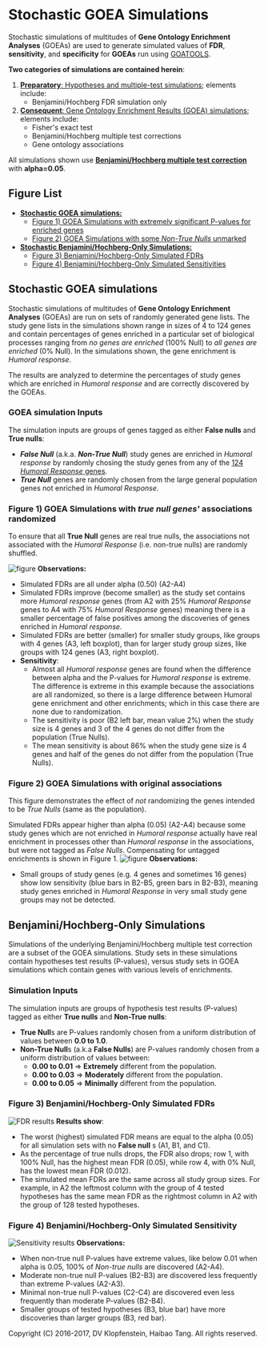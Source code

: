 # Stochastic GOEA Simulations
Stochastic simulations of multitudes of **Gene Ontology Enrichment Analyses** (GOEAs)
are used to generate simulated values of **FDR**, **sensitivity**, and **specificity**
for **GOEAs** run using [GOATOOLS](https://github.com/tanghaibao/goatools).

**Two categories of simulations are contained herein**:
  1. [**Preparatory**: Hypotheses and multiple-test simulations](doc/md/README_bhfdr.md); elements include:    
       * Benjamini/Hochberg FDR simulation only
  2. [**Consequent**: Gene Ontology Enrichment Results (GOEA) simulations](doc/md/README_goea.md); elements include:
       * Fisher's exact test    
       * Benjamini/Hochberg multiple test corrections
       * Gene ontology associations    

All simulations shown use [**Benjamini/Hochberg multiple test correction**](
http://www.stat.purdue.edu/~doerge/BIOINFORM.D/FALL06/Benjamini%20and%20Y%20FDR.pdf)
with **alpha=0.05**.


## Figure List
  * [**Stochastic GOEA simulations:**](#stochastic-goea-simulations-1)
    * [Figure 1) GOEA Simulations with extremely significant P-values for enriched genes](
      #figure-1-goea-simulations-with-true-null-genes-associations-randomized)
    * [Figure 2) GOEA Simulations with some _Non-True Nulls_ unmarked](
      #figure-2-goea-simulations-with-original-associations)
  * [**Stochastic Benjamini/Hochberg-Only Simulations:**](#benjaminihochberg-only-simulations)
    * [Figure 3) Benjamini/Hochberg-Only Simulated FDRs](
      #figure-3-benjaminihochberg-only-simulated-fdrs)
    * [Figure 4) Benjamini/Hochberg-Only Simulated Sensitivities](
      #figure-4-benjaminihochberg-only-simulated-sensitivity)


## Stochastic GOEA simulations
Stochastic simulations of multitudes of **Gene Ontology Enrichment Analyses** (GOEAs) are
run on sets of randomly generated gene lists. The study gene lists in the simulations shown
range in sizes of 4 to 124 genes
and contain percentages of genes enriched in a particular set of biological processes
ranging from _no genes are enriched_ (100% Null) to _all genes are enriched_ (0% Null).
In the simulations shown, the gene enrichment is _Humoral response_.

The results are analyzed to determine the percentages of study genes which are enriched in
_Humoral response_ and are correctly discovered by the GOEAs.

### GOEA simulation Inputs
The simulation inputs are groups of genes tagged as either **False nulls** and **True nulls**:
  * _**False Null**_ (a.k.a. _**Non-True Null**_) study genes are enriched in _Humoral response_
    by randomly chosing the study genes from any of the
    [124 _Humoral Response_ genes](/src/pkggosim/goea_data/genes_humoral_rsp.py).    
  * _**True Null**_ genes are randomly chosen from the large general population
    genes not enriched in _Humoral Response_.

### Figure 1) GOEA Simulations with _true null genes'_ associations randomized
To ensure that all **True Null** genes are real true nulls, the associations 
not associated with the _Humoral Response_ (i.e. non-true nulls) are randomly shuffled.

![figure](doc/logs/fig_goea_rnd_100to000_004to124_N00100_00030_humoral_rsp.png)
**Observations:**    
* Simulated FDRs are all under alpha (0.50) (A2-A4)     
* Simulated FDRs improve (become smaller) as the study set contains more _Humoral response_ genes (from 
  A2 with 25% _Humoral Response_ genes to A4 with 75% _Humoral Response_ genes)
  meaning there is a smaller percentage of false positives among the discoveries of genes 
  enriched in _Humoral response_.    
* Simulated FDRs are better (smaller) for smaller study groups,
  like groups with 4 genes (A3, left boxplot),
  than for larger study group sizes, like groups with 124 genes (A3, right boxplot).
* **Sensitivity**:
  * Almost all _Humoral response_ genes are found when the difference between alpha and the 
    P-values for _Humoral response_ is extreme. The difference is extreme in this example because the 
    associations are all randomized, so there is a large difference between Humoral gene enrichment and
    other enrichments; which in this case there are none due to randomization.    
  * The sensitivity is poor (B2 left bar, mean value 2%) when the study size is 4 genes
    and 3 of the 4 genes do not differ from the population (True Nulls).
  * The mean sensitivity is about 86% when the study gene size is 4 genes and
    half of the genes do not differ from the population (True Nulls).

### Figure 2) GOEA Simulations with original associations
This figure demonstrates the effect of *not* randomizing the genes intended to be _True Nulls_ 
(same as the population).

Simulated FDRs appear higher than alpha (0.05) (A2-A4) because some study genes which are not 
enriched in _Humoral response_ actually have real enrichment in processes other than
_Humoral response_ in the associations, but were not tagged as _False Nulls_.
Compensating for untagged enrichments is shown in Figure 1.
![figure](doc/logs/fig_goea_100to000_004to124_N00050_00020_humoral_rsp.png)
**Observations:**    
* Small groups of study genes (e.g. 4 genes and sometimes 16 genes) show low sensitivity
  (blue bars in B2-B5, green bars in B2-B3),
  meaning study genes enriched in _Humoral Response_ in very small study gene groups may not be detected.

## Benjamini/Hochberg-Only Simulations
Simulations of the underlying Benjamini/Hochberg multiple test correction are a subset
of the GOEA simulations.
Study sets in these simulations contain hypotheses test results (P-values), versus
study sets in GOEA simulations which contain genes with various levels of enrichments.

### Simulation Inputs
The simulation inputs are groups of hypothesis test results (P-values) tagged as 
either **True nulls** and **Non-True nulls**:
  * **True Null**s are P-values randomly chosen from a uniform distribution of values between **0.0 to 1.0**.    
  * **Non-True Null**s (a.k.a **False Nulls**) are P-values randomly chosen from a uniform distribution of values between:    
    * **0.00 to 0.01** => **Extremely** different from the population.    
    * **0.00 to 0.03** => **Moderately** different from the population.    
    * **0.00 to 0.05** => **Minimally** different from the population.    

### Figure 3) Benjamini/Hochberg-Only Simulated FDRs
![FDR results](doc/logs/fig_hypoth_100to025_01to05_004to128_N00100_01000_fdr_actual.png)
**Results show**:
  * The worst (highest) simulated FDR means are equal to the alpha (0.05)
    for all simulation sets with no **False null** s (A1, B1, and C1).    
  * As the percentage of true nulls drops, the FDR also drops;
    row 1, with 100% Null, has the highest mean FDR (0.05), while
    row 4, with 0% Null, has the lowest mean FDR (0.012).
  * The simulated mean FDRs are the same across all study group sizes. For example, in A2
    the leftmost column with the group of 4 tested hypotheses has the same mean FDR as
    the rightmost column in A2 with the group of 128 tested hypotheses.

### Figure 4) Benjamini/Hochberg-Only Simulated Sensitivity
![Sensitivity results](doc/logs/fig_hypoth_100to025_01to05_004to128_N00100_01000_sensitivity.png)
**Observations:**    
* When non-true null P-values have extreme values, like below 0.01 when alpha is 0.05, 100% of _Non-true nulls_
  are discovered (A2-A4).
* Moderate non-true null P-values (B2-B3) are discovered less frequently than extreme P-values (A2-A3).
* Minimal non-true null P-values (C2-C4) are discovered even less frequently than moderate P-values (B2-B4).
* Smaller groups of tested hypotheses (B3, blue bar) have more discoveries than larger groups (B3, red bar).

Copyright (C) 2016-2017, DV Klopfenstein, Haibao Tang. All rights reserved.
